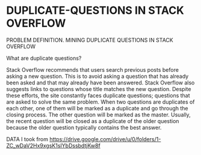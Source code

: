 # DUPLICATE-QUESTIONS IN STACK OVERFLOW

PROBLEM DEFINITION.
MINING DUPLICATE QUESTIONS IN STACK OVERFLOW

What are duplicate questions?

Stack Overflow recommends that users search previous posts before asking a new question. 
This is to avoid asking a question that has already been asked and that may already have been answered. 
Stack Overflow also suggests links to questions whose title matches the new question. Despite these efforts, 
the site constantly faces duplicate questions; questions that are asked to solve the same problem. 
When two questions are duplicates of each other, one of them will be marked as a duplicate and go through the closing process. 
The other question will be marked as the master. Usually, the recent question will be closed as a duplicate of the older question 
because the older question typically contains the best answer.


DATA
I took from https://drive.google.com/drive/u/0/folders/1-ZC_wDaV2Hx9xgsK1sIYbDssbdtjKw8f
